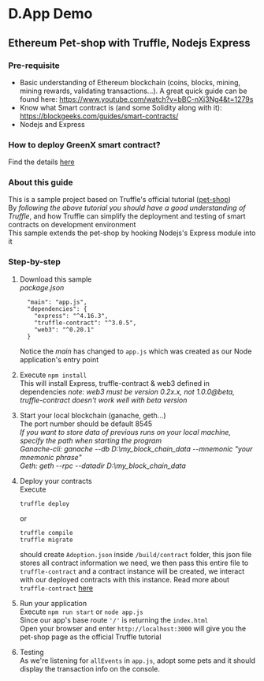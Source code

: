 # D.App Demo
## Ethereum Pet-shop with Truffle, Nodejs Express

### Pre-requisite
- Basic understanding of Ethereum blockchain (coins, blocks, mining, mining rewards, validating transactions...). A great quick guide can be found here: https://www.youtube.com/watch?v=bBC-nXj3Ng4&t=1279s
- Know what Smart contract is (and some Solidity along with it): https://blockgeeks.com/guides/smart-contracts/
- Nodejs and Express

### How to deploy GreenX smart contract?
Find the details [here](https://drive.google.com/file/d/1QwUv_6HWj6bVzK6i2P2e3lP9DlsSkybR/view?usp=sharing)

### About this guide
This is a sample project based on Truffle's official tutorial ([pet-shop](http://truffleframework.com/tutorials/pet-shop))  
By *following the above tutorial you should have a good understanding of Truffle*, and how Truffle can simplify the deployment and testing of smart contracts on development environment  
This sample extends the pet-shop by hooking Nodejs's Express module into it

### Step-by-step
1. Download this sample  
   _package.json_
   ```
     "main": "app.js",
     "dependencies": {
       "express": "^4.16.3",
       "truffle-contract": "^3.0.5",
       "web3": "^0.20.1"
     }
   ```  
   Notice the _main_ has changed to `app.js` which was created as our Node application's entry point

2. Execute `npm install`  
This will install Express, truffle-contract & web3 defined in dependencies
_*note: web3 must be version 0.2x.x, not 1.0.0@beta, truffle-contract doesn't work well with beta version*_

3. Start your local blockchain (ganache, geth...)  
The port number should be default 8545  
_If you want to store data of previous runs on your local machine, specify the path when starting the program_  
_Ganache-cli: ganache --db D:\my_block_chain_data --mnemonic "your mnemonic phrase"_  
_Geth: geth --rpc --datadir D:\my_block_chain_data_  

4. Deploy your contracts  
    Execute   
    ```
    truffle deploy
    ```  
    or   
    ```
    truffle compile
    truffle migrate
    ```  
    should create `Adoption.json` inside `/build/contract` folder, this json file stores all contract information we need, we then pass this entire file to `truffle-contract` and a contract instance will be created, we interact with our deployed contracts with this instance.
    Read more about `truffle-contract` [here](https://github.com/trufflesuite/truffle-contract)

5. Run your application  
Execute `npm run start` or `node app.js`   
Since our app's base route `'/'` is returning the `index.html`  
Open your browser and enter `http://localhost:3000` will give you the pet-shop page as the official Truffle tutorial

6. Testing  
As we're listening for `allEvents` in `app.js`, adopt some pets and it should display the transaction info on the console.


